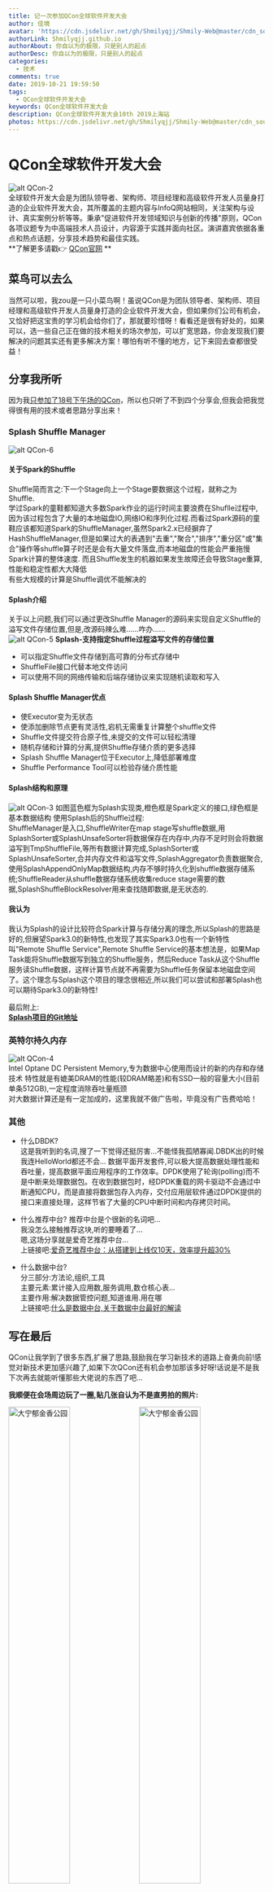 ```yaml
---
title: 记一次参加QCon全球软件开发大会
author: 佳境
avatar: 'https://cdn.jsdelivr.net/gh/Shmilyqjj/Shmily-Web@master/cdn_sources/img/custom/avatar.jpg'
authorLink: Shmilyqjj.github.io
authorAbout: 你自以为的极限，只是别人的起点
authorDesc: 你自以为的极限，只是别人的起点
categories:
  - 技术
comments: true  
date: 2019-10-21 19:59:50
tags:
  - QCon全球软件开发大会
keywords: QCon全球软件开发大会
description: QCon全球软件开发大会10th 2019上海站
photos: https://cdn.jsdelivr.net/gh/Shmilyqjj/Shmily-Web@master/cdn_sources/Blog_Images/QCon/QCon-1.jpg
---
```

# QCon全球软件开发大会  
![alt QCon-2](https://cdn.jsdelivr.net/gh/Shmilyqjj/Shmily-Web@master/cdn_sources/Blog_Images/QCon/QCon-1.jpg)  
全球软件开发大会是为团队领导者、架构师、项目经理和高级软件开发人员量身打造的企业软件开发大会，其所覆盖的主题内容与InfoQ网站相同，关注架构与设计、真实案例分析等等。秉承"促进软件开发领域知识与创新的传播"原则，QCon各项议题专为中高端技术人员设计，内容源于实践并面向社区。演讲嘉宾依据各重点和热点话题，分享技术趋势和最佳实践。  
**了解更多请戳👉 [QCon官网](https://www.infoq.com/qcon/) **
## 菜鸟可以去么
当然可以啦，我zou是一只小菜鸟啊！虽说QCon是为团队领导者、架构师、项目经理和高级软件开发人员量身打造的企业软件开发大会，但如果你们公司有机会，又恰好把这宝贵的学习机会给你们了，那就要珍惜呀！看看还是很有好处的，如果可以，选一些自己正在做的技术相关的场次参加，可以扩宽思路，你会发现我们要解决的问题其实还有更多解决方案！哪怕有听不懂的地方，记下来回去查都很受益！  
  
## 分享我所听
因为我<u>只参加了18号下午场的QCon</u>，所以也只听了不到四个分享会,但我会把我觉得很有用的技术或者思路分享出来！

### Splash Shuffle Manager
![alt QCon-6](https://cdn.jsdelivr.net/gh/Shmilyqjj/Shmily-Web@master/cdn_sources/Blog_Images/QCon/QCon-6.jpg)  
#### 关于Spark的Shuffle  
Shuffle简而言之:下一个Stage向上一个Stage要数据这个过程，就称之为 Shuffle.  
学过Spark的童鞋都知道大多数Spark作业的运行时间主要浪费在Shuflle过程中,因为该过程包含了大量的本地磁盘IO,网络IO和序列化过程.而看过Spark源码的童鞋应该都知道Spark的ShuffleManager,虽然Spark2.x已经摒弃了HashShuffleManager,但是如果过大的表遇到"去重","聚合","排序","重分区"或"集合"操作等shuffle算子时还是会有大量文件落盘,而本地磁盘的性能会严重拖慢Spark计算的整体速度. 而且Shuffle发生的机器如果发生故障还会导致Stage重算,性能和稳定性都大大降低  
有些大规模的计算是Shuffle调优不能解决的  

#### Splash介绍
关于以上问题,我们可以通过更改Shuffle Manager的源码来实现自定义Shuffle的溢写文件存储位置,但是,改源码辣么难......咋办......  
![alt QCon-5](https://cdn.jsdelivr.net/gh/Shmilyqjj/Shmily-Web@master/cdn_sources/Blog_Images/QCon/QCon-5.jpg) 
**Splash-支持指定Shuffle过程溢写文件的存储位置**  
* 可以指定Shuffle文件存储到高可靠的分布式存储中
* ShuffleFile接口代替本地文件访问
* 可以使用不同的网络传输和后端存储协议来实现随机读取和写入  

#### Splash Shuffle Manager优点
* 使Executor变为无状态
* 使添加删除节点更有灵活性,宕机无需重复计算整个shuffle文件
* Shuffle文件提交符合原子性,未提交的文件可以轻松清理
* 随机存储和计算的分离,提供Shuffle存储介质的更多选择
* Splash Shuffle Manager位于Executor上,降低部署难度
* Shuffle Performance Tool可以检验存储介质性能

#### Splash结构和原理
![alt QCon-3](https://cdn.jsdelivr.net/gh/Shmilyqjj/Shmily-Web@master/cdn_sources/Blog_Images/QCon/QCon-3.png)
如图蓝色框为Splash实现类,橙色框是Spark定义的接口,绿色框是基本数据结构
使用Splash后的Shuffle过程:  
ShuffleManager是入口,ShuffleWriter在map stage写shuffle数据,用SplashSorter或SplashUnsafeSorter将数据保存在内存中,内存不足时则会将数据溢写到TmpShuffleFile,等所有数据计算完成,SplashSorter或SplashUnsafeSorter,合并内存文件和溢写文件,SplashAggregator负责数据聚合,使用SplashAppendOnlyMap数据结构,内存不够时持久化到shuffle数据存储系统;ShuffleReader从shuffle数据存储系统收集reduce stage需要的数据,SplashShuffleBlockResolver用来查找随即数据,是无状态的.  

#### 我认为
我认为Splash的设计比较符合Spark计算与存储分离的理念,所以Splash的思路是好的,但展望Spark3.0的新特性,也发现了其实Spark3.0也有一个新特性叫"Remote Shuffle Service",Remote Shuffle Service的基本想法是，如果Map Task能将Shuffle数据写到独立的Shuffle服务，然后Reduce Task从这个Shuffle服务读Shuffle数据，这样计算节点就不再需要为Shuffle任务保留本地磁盘空间了。这个理念与Splash这个项目的理念很相近,所以我们可以尝试和部署Splash也可以期待Spark3.0的新特性!  

最后附上:  
**[Splash项目的Git地址](https://github.com/MemVerge/splash)**

  
### 英特尔持久内存
![alt QCon-4](https://cdn.jsdelivr.net/gh/Shmilyqjj/Shmily-Web@master/cdn_sources/Blog_Images/QCon/QCon-4.jpg)  
Intel Optane DC Persistent Memory,专为数据中心使用而设计的新的内存和存储技术
特性就是有媲美DRAM的性能(较DRAM略差)和有SSD一般的容量大小(目前单条512GB),一定程度消除吞吐量瓶颈  
对大数据计算还是有一定加成的，这里我就不做广告啦，毕竟没有广告费哈哈！

### 其他
* 什么DBDK?   
这是我听到的名词,搜了一下觉得还挺厉害...不能怪我孤陋寡闻.DBDK出的时候我连HelloWorld都还不会...
数据平面开发套件,可以极大提高数据处理性能和吞吐量，提高数据平面应用程序的工作效率。DPDK使用了轮询(polling)而不是中断来处理数据包。在收到数据包时，经DPDK重载的网卡驱动不会通过中断通知CPU，而是直接将数据包存入内存，交付应用层软件通过DPDK提供的接口来直接处理，这样节省了大量的CPU中断时间和内存拷贝时间。  

* 什么推荐中台?
推荐中台是个很新的名词吧...  
我没怎么接触推荐这块,听的要睡着了...  
嗯,这场分享就是爱奇艺推荐中台...  
上链接吧:[爱奇艺推荐中台：从搭建到上线仅10天，效率提升超30%](https://xueqiu.com/9217191040/133653635)  

* 什么数据中台?  
分三部分:方法论,组织,工具  
主要元素:累计接入应用数,服务调用,数仓核心表...  
主要作用:解决数据管控问题,知道谁用.用在哪  
上链接吧:[什么是数据中台,关于数据中台最好的解读](https://baijiahao.baidu.com/s?id=1623987254915096965&wfr=spider&for=pc)

## 写在最后
QCon让我学到了很多东西,扩展了思路,鼓励我在学习新技术的道路上奋勇向前!感觉对新技术更加感兴趣了,如果下次QCon还有机会参加那该多好呀!话说是不是我下次再去就能听懂那些大佬说的东西了吧...  

**我顺便在会场周边玩了一圈,贴几张自认为不是直男拍的照片:**  

<img src="https://cdn.jsdelivr.net/gh/Shmilyqjj/Shmily-Web@master/cdn_sources/Blog_Images/QCon/QCon-8.jpg" width=49% title="大宁郁金香公园" align=left>
<img src="https://cdn.jsdelivr.net/gh/Shmilyqjj/Shmily-Web@master/cdn_sources/Blog_Images/QCon/QCon-9.jpg" width=49% title="大宁郁金香公园" align=right>
<img src="https://cdn.jsdelivr.net/gh/Shmilyqjj/Shmily-Web@master/cdn_sources/Blog_Images/QCon/QCon-10.jpg" width=49% title="大宁郁金香公园" align=left>
<img src="https://cdn.jsdelivr.net/gh/Shmilyqjj/Shmily-Web@master/cdn_sources/Blog_Images/QCon/QCon-7.jpg" width=49% title="大宁郁金香公园" align=right>
<img src="https://cdn.jsdelivr.net/gh/Shmilyqjj/Shmily-Web@master/cdn_sources/Blog_Images/QCon/QCon-11.jpg" width=49% title="大宁郁金香公园" align=left>
<img src="https://cdn.jsdelivr.net/gh/Shmilyqjj/Shmily-Web@master/cdn_sources/Blog_Images/QCon/QCon-12.jpg" width=49% title="大宁郁金香公园" align=right>
<img src="https://cdn.jsdelivr.net/gh/Shmilyqjj/Shmily-Web@master/cdn_sources/Blog_Images/QCon/QCon-13.jpg" width=49% title="大宁郁金香公园" align=left>
<img src="https://cdn.jsdelivr.net/gh/Shmilyqjj/Shmily-Web@master/cdn_sources/Blog_Images/QCon/QCon-14.jpg" width=49% title="大宁郁金香公园" align=right>

欢迎下方留言与我交流！